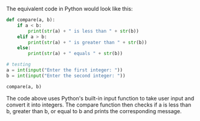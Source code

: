 The equivalent code in Python would look like this:

```python
def compare(a, b):
    if a < b:
        print(str(a) + " is less than " + str(b))
    elif a > b:
        print(str(a) + " is greater than " + str(b))
    else: 
        print(str(a) + " equals " + str(b))

# testing
a = int(input("Enter the first integer: "))
b = int(input("Enter the second integer: "))

compare(a, b)
```
The code above uses Python's built-in input function to take user input and convert it into integers. The compare function then checks if a is less than b, greater than b, or equal to b and prints the corresponding message.
